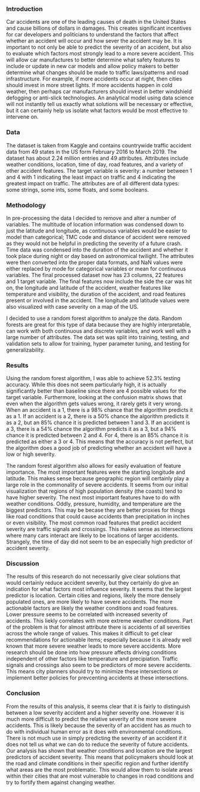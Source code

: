 ### Introduction

Car accidents are one of the leading causes of death in the United States and cause billions of dollars in damages. 
This creates significant incentives for car developers and politicians to understand the factors that 
affect whether an accident will occur and how sever the accident may be. It is important to 
not only be able to predict the severity of an accident, but also to evaluate which factors most strongly 
lead to a more severe accident. This will allow car manufactures to better determine what 
safety features to include or update in new car models and allow policy makers to better 
determine what changes should be made to traffic laws/patterns and road infrastructure. For example,
if more accidents occur at night, then cities should invest in more street lights. If more accidents 
happen in cold weather, then perhaps car manufacturers should invest in better windshield defogging
or anti-slick technologies. An analytical model using data science will not instantly tell us
exactly what solutions will be necessary or effective, but it can certainly help us isolate what 
factors would be most effective to intervene on.

### Data

The dataset is taken from Kaggle and contains countrywide traffic accident data from 49 states
in the US form February 2016 to March 2019. The dataset has about 2.24 million entries and 49
attributes. Attributes include weather conditions, location, time of day, road features, and a 
variety of other accident features. The target variable is severity: a number between 1 and 4 with 
1 indicating the least impact on traffic and 4 indicating the greatest impact on traffic. The attributes
are of all different data types: some strings, some ints, some floats, and some booleans. 

### Methodology

In pre-processing the data I decided to remove and alter a number of variables. The multitude of location information was
condensed down to just the latitude and longitude, as continuous variables would be easier to model than categorical;
TMC code and distance of accident were removed as they would not be helpful in predicting the severity
of a future crash. Time data was condensed into the duration of the accident and whether it took place
during night or day based on astronomical twilight. The attributes were then converted into the proper
data formats, and NaN values were either replaced by mode for categorical variables or mean for continuous
variables. The final processed dataset now has 23 columns, 22 features and 1 target variable. The final features
now include the side the car was hit on, the longitude and latitude of the accident, weather features like temperature 
and visibility, the duration of the accident, and road features present or involved in the accident. The longitude 
and latitude values were also visualized with case severity on a map of the US.

I decided to use a random forest algorithm to analyze the data. Random forests are great for this type of data 
because they are highly interpretable, can work with both continuous and discrete variables, and work well with
a large number of attributes. The data set was split into training, testing, and validation sets to allow for training,
hyper parameter tuning, and testing for generalizability.

### Results

Using the random forest algorithm, I was able to achieve 52.3% testing accuracy. While this does not seem particularly high,
it is actually significantly better than baseline since there are 4 possible values for the target variable. Furthermore,
looking at the confusion matrix shows that even when the algorithm gets values wrong, it rarely gets it very wrong. When an 
accident is a 1, there is a 98% chance that the algorithm predicts it as a 1. If an accident is a 2, there is a 50% chance 
the algorithm predicts it as a 2, but an 85% chance it is predicted between 1 and 3. If an accident is a 3, there is a 54%
chance the algorithm predicts it as a 3, but a 94% chance it is predicted between 2 and 4. For 4, there is an 85% chance it is 
predicted as either a 3 or 4. This means that the accuracy is not perfect, but the algorithm does a good job of predicting 
whether an accident will have a low or high severity. 

The random forest algorithm also allows for easily evaluation of feature importance. The most important features were the
starting longitude and latitude. This makes sense because geographic region will certainly play a large role in the commonality
of severe accidents. It seems from our initial visualization that regions of high population density (the coasts) tend to have 
higher severity. The next most important features have to do with weather conditions. Oddly, pressure, humidity, and temperature
are the biggest predictors. This may be becase they are better proxies for things like road conditions that could cause accidents
than precipitation in inches or even visibility. The most common road features that predict accident severity are traffic signals and
crossings. This makes sense as intersections where many cars interact are likely to be locations of larger accidents. Strangely, the time
of day did not seem to be an especially high predictor of accident severity. 

### Discussion

The results of this research do not necessarily give clear solutions that would certainly reduce accident severity, but they certainly 
do give an indication for what factors most influence severity. It seems that the largest predictor is location. Certain cities and regions,
likely the more densely populated ones, are more likely to have severe accidents. The more actionable factors are likely the weather conditions 
and road features. Lower pressure seems to be correlated with increased severity of accidents. This liekly correlates with more extreme weather 
conditions. Part of the problem is that for almost attribute there is accidents of all severities across the whole range of values.
This makes it difficult to get clear recommendations for actionable items; especially because it is already well known that more severe weather 
leads to more severe accidents. More research should be done into how pressure affects driving conditions independent of other factors like
temperature and precipiation. Traffic signals and crossings also seem to be predictors of more severe accidents. This means city planners should
try to minimize these intersections or implement better policies for prevcenting accidents at these intersections.

### Conclusion

From the results of this analysis, it seems clear that it is fairly to distinguish between a low severity accident and a higher severity one. However
it is much more difficult to predict the relative severity of the more severe accidents. This is likely because the severity of an accident has as much
to do with individual human error as it does with environmental conditions. There is not much use in simply predicting the severity of an accident if it
does not tell us what we can do to reduce the severity of future accidents. Our analysis has shown that weather conditions and location are the largest
predictors of accident severity. This means that policymakers should look at the road and climate conditions in their specific region and further identify
what areas are the most problematic. This would allow them to isolate areas within their cities that are most vulnerable to changes in road conditions
and try to fortify them against changing weather. 
